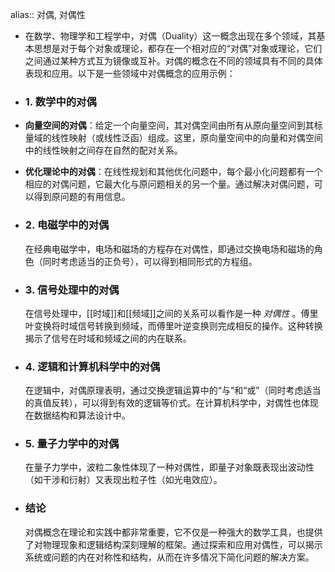 alias:: 对偶, 对偶性

- 在数学、物理学和工程学中，对偶（Duality）这一概念出现在多个领域，其基本思想是对于每个对象或理论，都存在一个相对应的“对偶”对象或理论，它们之间通过某种方式互为镜像或互补。对偶的概念在不同的领域具有不同的具体表现和应用。以下是一些领域中对偶概念的应用示例：
- ### 1. 数学中的对偶
- **向量空间的对偶**：给定一个向量空间，其对偶空间由所有从原向量空间到其标量域的线性映射（或线性泛函）组成。这里，原向量空间中的向量和对偶空间中的线性映射之间存在自然的配对关系。
- **优化理论中的对偶**：在线性规划和其他优化问题中，每个最小化问题都有一个相应的对偶问题，它最大化与原问题相关的另一个量。通过解决对偶问题，可以得到原问题的有用信息。
- ### 2. 电磁学中的对偶
  
  在经典电磁学中，电场和磁场的方程存在对偶性，即通过交换电场和磁场的角色（同时考虑适当的正负号），可以得到相同形式的方程组。
- ### 3. 信号处理中的对偶
  
  在信号处理中，[[时域]]和[[频域]]之间的关系可以看作是一种 *对偶性* 。傅里叶变换将时域信号转换到频域，而傅里叶逆变换则完成相反的操作。这种转换揭示了信号在时域和频域之间的内在联系。
- ### 4. 逻辑和计算机科学中的对偶
  
  在逻辑中，对偶原理表明，通过交换逻辑运算中的“与”和“或”（同时考虑适当的真值反转），可以得到有效的逻辑等价式。在计算机科学中，对偶性也体现在数据结构和算法设计中。
- ### 5. 量子力学中的对偶
  
  在量子力学中，波粒二象性体现了一种对偶性，即量子对象既表现出波动性（如干涉和衍射）又表现出粒子性（如光电效应）。
- ### 结论
  
  对偶概念在理论和实践中都非常重要，它不仅是一种强大的数学工具，也提供了对物理现象和逻辑结构深刻理解的框架。通过探索和应用对偶性，可以揭示系统或问题的内在对称性和结构，从而在许多情况下简化问题的解决方案。